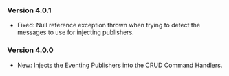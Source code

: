 ### Version 4.0.1

- Fixed: Null reference exception thrown when trying to detect the messages to use for injecting publishers. 

### Version 4.0.0

- New: Injects the Eventing Publishers into the CRUD Command Handlers.